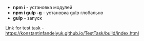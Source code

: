 - **npm i** - установка модулей
- **npm i gulp -g** - установка gulp глобально
- **gulp** - запуск

Link for test task - https://konstantinfandelyuk.github.io/TestTask/build/index.html
